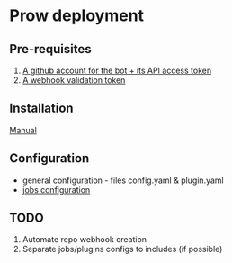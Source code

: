 # Prow deployment

## Pre-requisites

1. [A github account for the bot + its API access token](https://github.com/kubernetes/test-infra/blob/master/prow/getting_started_deploy.md#github-bot-account)
2. [A webhook validation token](https://github.com/kubernetes/test-infra/blob/master/prow/getting_started_deploy.md#github-bot-account)

## Installation

[Manual](https://github.com/kubernetes/test-infra/blob/master/prow/getting_started_deploy.md)

## Configuration

* general configuration - files config.yaml & plugin.yaml
* [jobs configuration](https://github.com/kubernetes/test-infra/blob/master/prow/jobs.md)

## TODO

1. Automate repo webhook creation
2. Separate jobs/plugins configs to includes (if possible)
